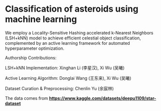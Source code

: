  # Classification of asteroids using machine learning
 We employ a Locality-Sensitive Hashing accelerated k-Nearest Neighbors (LSH+kNN) model to achieve efficient celestial object classification, complemented by an active learning framework for automated hyperparameter optimization.
 
   
 Authorship Contributions:    

 LSH+kNN Implementation: Xinghan Li (李星汉), Xi Wu (吴曦)  

 Active Learning Algorithm: Donglai Wang (王东来), Xi Wu (吴曦)  

 Dataset Curation & Preprocessing: Chenlin Yu (余宸林)  


 The data comes from **https://www.kaggle.com/datasets/deepu1109/star-dataset**
